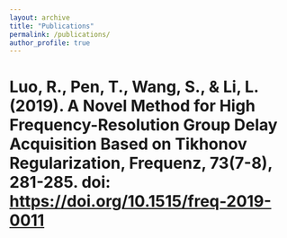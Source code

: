 ```yaml
---
layout: archive
title: "Publications"
permalink: /publications/
author_profile: true
---
```

# Luo, R., Pen, T., Wang, S., & Li, L. (2019). A Novel Method for High Frequency-Resolution Group Delay Acquisition Based on Tikhonov Regularization, Frequenz, 73(7-8), 281-285. doi: https://doi.org/10.1515/freq-2019-0011

